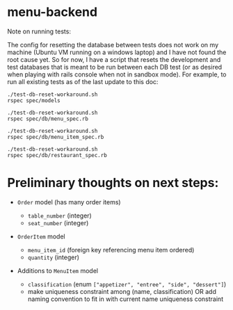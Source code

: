 # menu-backend

Note on running tests:

The config for resetting the database between tests does not work on my machine
(Ubuntu VM running on a windows laptop) and I have not found the root cause yet.
So for now, I have a script that resets the development and test databases that
is meant to be run between each DB test (or as desired when playing with rails
console when not in sandbox mode). For example, to run all existing tests as
of the last update to this doc:

```
./test-db-reset-workaround.sh
rspec spec/models

./test-db-reset-workaround.sh
rspec spec/db/menu_spec.rb

./test-db-reset-workaround.sh
rspec spec/db/menu_item_spec.rb

./test-db-reset-workaround.sh
rspec spec/db/restaurant_spec.rb
```

# Preliminary thoughts on next steps:
* `Order` model (has many order items)
  + `table_number` (integer)
  + `seat_number` (integer)

* `OrderItem` model
  + `menu_item_id` (foreign key referencing menu item ordered)
  + `quantity` (integer)

* Additions to `MenuItem` model
  + `classification` (enum `["appetizer", "entree", "side", "dessert"]`)
  + make uniqueness constraint among (name, classification) OR add naming convention to fit in with current name uniqueness constraint

